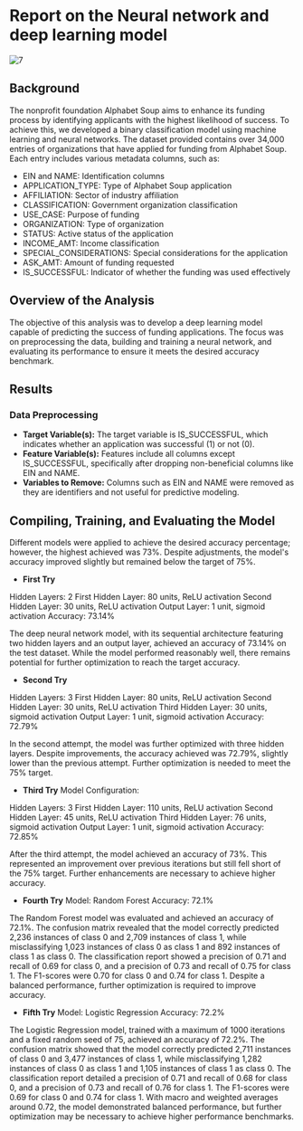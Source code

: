 # Report on the Neural network and deep learning model

![7](https://github.com/user-attachments/assets/c0e29279-2f63-49ff-8e11-efdb44fd33a7)


## Background
The nonprofit foundation Alphabet Soup aims to enhance its funding process by identifying applicants with the highest likelihood of success. To achieve this, we developed a binary classification model using machine learning and neural networks. The dataset provided contains over 34,000 entries of organizations that have applied for funding from Alphabet Soup. Each entry includes various metadata columns, such as:

- EIN and NAME: Identification columns
- APPLICATION_TYPE: Type of Alphabet Soup application
- AFFILIATION: Sector of industry affiliation
- CLASSIFICATION: Government organization classification
- USE_CASE: Purpose of funding
- ORGANIZATION: Type of organization
- STATUS: Active status of the application
- INCOME_AMT: Income classification
- SPECIAL_CONSIDERATIONS: Special considerations for the application
- ASK_AMT: Amount of funding requested
- IS_SUCCESSFUL: Indicator of whether the funding was used effectively


## Overview of the Analysis
The objective of this analysis was to develop a deep learning model capable of predicting the success of funding applications. The focus was on preprocessing the data, building and training a neural network, and evaluating its performance to ensure it meets the desired accuracy benchmark.

## Results
### Data Preprocessing
+ **Target Variable(s):** The target variable is IS_SUCCESSFUL, which indicates whether an application was successful (1) or not (0).
+ **Feature Variable(s):** Features include all columns except IS_SUCCESSFUL, specifically after dropping non-beneficial columns like EIN and NAME.
+ **Variables to Remove:** Columns such as EIN and NAME were removed as they are identifiers and not useful for predictive modeling.




## Compiling, Training, and Evaluating the Model
Different models were applied to achieve the desired accuracy percentage; however, the highest achieved was 73%. Despite adjustments, the model's accuracy improved slightly but remained below the target of 75%.

+ **First Try**

Hidden Layers: 2
First Hidden Layer: 80 units, ReLU activation
Second Hidden Layer: 30 units, ReLU activation
Output Layer: 1 unit, sigmoid activation
Accuracy: 73.14%

The deep neural network model, with its sequential architecture featuring two hidden layers and an output layer, achieved an accuracy of 73.14% on the test dataset. While the model performed reasonably well, there remains potential for further optimization to reach the target accuracy.

+ **Second Try**

Hidden Layers: 3
First Hidden Layer: 80 units, ReLU activation
Second Hidden Layer: 30 units, ReLU activation
Third Hidden Layer: 30 units, sigmoid activation
Output Layer: 1 unit, sigmoid activation
Accuracy: 72.79%

In the second attempt, the model was further optimized with three hidden layers. Despite improvements, the accuracy achieved was 72.79%, slightly lower than the previous attempt. Further optimization is needed to meet the 75% target.

+ **Third Try**
Model Configuration:

Hidden Layers: 3
First Hidden Layer: 110 units, ReLU activation
Second Hidden Layer: 45 units, ReLU activation
Third Hidden Layer: 76 units, sigmoid activation
Output Layer: 1 unit, sigmoid activation
Accuracy: 72.85%

After the third attempt, the model achieved an accuracy of 73%. This represented an improvement over previous iterations but still fell short of the 75% target. Further enhancements are necessary to achieve higher accuracy.

+ **Fourth Try**
Model: Random Forest
Accuracy: 72.1%

The Random Forest model was evaluated and achieved an accuracy of 72.1%. The confusion matrix revealed that the model correctly predicted 2,236 instances of class 0 and 2,709 instances of class 1, while misclassifying 1,023 instances of class 0 as class 1 and 892 instances of class 1 as class 0. The classification report showed a precision of 0.71 and recall of 0.69 for class 0, and a precision of 0.73 and recall of 0.75 for class 1. The F1-scores were 0.70 for class 0 and 0.74 for class 1. Despite a balanced performance, further optimization is required to improve accuracy.

+ **Fifth Try**
Model: Logistic Regression
Accuracy: 72.2%

The Logistic Regression model, trained with a maximum of 1000 iterations and a fixed random seed of 75, achieved an accuracy of 72.2%. The confusion matrix showed that the model correctly predicted 2,711 instances of class 0 and 3,477 instances of class 1, while misclassifying 1,282 instances of class 0 as class 1 and 1,105 instances of class 1 as class 0. The classification report detailed a precision of 0.71 and recall of 0.68 for class 0, and a precision of 0.73 and recall of 0.76 for class 1. The F1-scores were 0.69 for class 0 and 0.74 for class 1. With macro and weighted averages around 0.72, the model demonstrated balanced performance, but further optimization may be necessary to achieve higher performance benchmarks.
